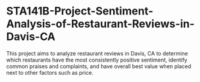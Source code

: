 # STA141B-Project-Sentiment-Analysis-of-Restaurant-Reviews-in-Davis-CA
This project aims to analyze restaurant reviews in Davis, CA to determine which restaurants have the most consistently positive sentiment, identify common praises and complaints, and have overall best value when placed next to other factors such as price. 
